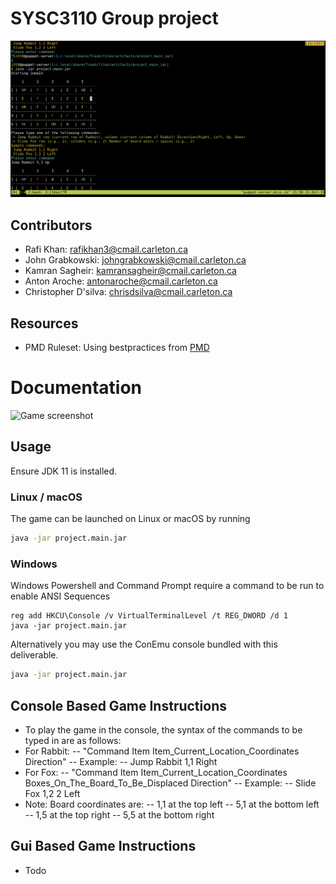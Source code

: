 # SYSC3110 Group project

![Game Screenshot](./docs/game.png "Game Screenshot")

## Contributors
- Rafi Khan: rafikhan3@cmail.carleton.ca
- John Grabkowski: johngrabkowski@cmail.carleton.ca
- Kamran Sagheir: kamransagheir@cmail.carleton.ca
- Anton Aroche: antonaroche@cmail.carleton.ca
- Christopher D'silva: chrisdsilva@cmail.carleton.ca

## Resources
- PMD Ruleset: Using bestpractices from [PMD](https://github.com/pmd/pmd/blob/master/pmd-java/src/main/resources/category/java/bestpractices.xml)


# Documentation

![Game screenshot](./game.png "Game screenshot")

## Usage

Ensure JDK 11 is installed.

### Linux / macOS
The game can be launched on Linux or macOS by running
```sh
java -jar project.main.jar
```

### Windows
Windows Powershell and Command Prompt require a command to be run to enable ANSI Sequences
```
reg add HKCU\Console /v VirtualTerminalLevel /t REG_DWORD /d 1
java -jar project.main.jar
```

Alternatively you may use the ConEmu console bundled with this deliverable.
```sh
java -jar project.main.jar
```

## Console Based Game Instructions 
- To play the game in the console, the syntax of the commands to be typed in are as follows:
- For Rabbit:
-- "Command Item Item_Current_Location_Coordinates Direction"
-- Example:
-- Jump Rabbit 1,1 Right 
- For Fox: 
-- "Command Item Item_Current_Location_Coordinates Boxes_On_The_Board_To_Be_Displaced Direction"
-- Example:
-- Slide Fox 1,2 2 Left
- Note: Board coordinates are:
--  1,1 at the top left
--  5,1 at the bottom left
--  1,5 at the top right
--  5,5 at the bottom right

## Gui Based Game Instructions
- Todo
